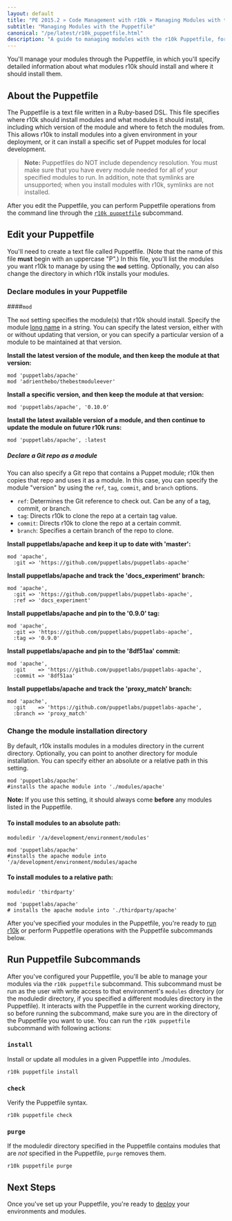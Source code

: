 ```yaml
---
layout: default
title: "PE 2015.2 » Code Management with r10k » Managing Modules with the Puppetfile"
subtitle: "Managing Modules with the Puppetfile"
canonical: "/pe/latest/r10k_puppetfile.html"
description: "A guide to managing modules with the r10k Puppetfile, for code management with Puppet."
---
```


[environ_dir]: /puppet/latest/reference/environments_configuring.html
[config_answers]: ./r10k_config_answers.html
[config_console]: ./r10k_config_console.html
[puppetfile]: ./r10k_puppetfile.html
[install_prep]: ./r10k_install_prep.html
[run]: ./r10k_run.html
[reference]: ./r10k_reference.html
[r10kindex]: ./r10k.md

You'll manage your modules through the Puppetfile, in which you'll specify detailed information about what modules r10k should install and where it should install them.

## About the Puppetfile

The Puppetfile is a text file written in a Ruby-based DSL. This file specifies where r10k should install modules and what modules it should install, including which version of the module and where to fetch the modules from. This allows r10k to install modules into a given environment in your deployment, or it can install a specific set of Puppet modules for local development.

>**Note:** Puppetfiles do NOT include dependency resolution. You must make sure that you have every module needed for all of your specified modules to run. In addition, note that symlinks are unsupported; when you install modules with r10k, symlinks are not installed.

After you edit the Puppetfile, you can perform Puppetfile operations from the command line through the [`r10k puppetfile`](#running-puppetfile-subcommands) subcommand.

## Edit your Puppetfile

You'll need to create a text file called Puppetfile. (Note that the name of this file **must** begin with an uppercase "P".) In this file, you'll list the modules you want r10k to manage by using the **`mod`** setting. Optionally, you can also change the directory in which r10k installs your modules.

### Declare modules in your Puppetfile

####`mod`

The `mod` setting specifies the module(s) that r10k should install. Specify the module [long name](/puppet/latest/reference/modules_publishing.html#a-note-on-module-names) in a string. You can specify the latest version, either with or without updating that version, or you can specify a particular version of a module to be maintained at that version.

**Install the latest version of the module, and then keep the module at that version:**

~~~
mod 'puppetlabs/apache'
mod 'adrienthebo/thebestmoduleever'
~~~

**Install a specific version, and then keep the module at that version:**

~~~
mod 'puppetlabs/apache', '0.10.0'
~~~

**Install the latest available version of a module, and then continue to update the module on future r10k runs:**

~~~
mod 'puppetlabs/apache', :latest
~~~

##### Declare a Git repo as a module

You can also specify a Git repo that contains a Puppet module; r10k then copies that repo and uses it as a module. In this case, you can specify the module "version" by using the `ref`, `tag`, `commit`, and `branch` options.

* `ref`: Determines the Git reference to check out. Can be any of a tag, commit, or branch.
* `tag`: Directs r10k to clone the repo at a certain tag value.
* `commit`: Directs r10k to clone the repo at a certain commit.
* `branch`: Specifies a certain branch of the repo to clone.

**Install puppetlabs/apache and keep it up to date with 'master':**

~~~
mod 'apache',
  :git => 'https://github.com/puppetlabs/puppetlabs-apache'
~~~

**Install puppetlabs/apache and track the 'docs_experiment' branch:**

~~~
mod 'apache',
  :git => 'https://github.com/puppetlabs/puppetlabs-apache',
  :ref => 'docs_experiment'
~~~

**Install puppetlabs/apache and pin to the '0.9.0' tag:**

~~~
mod 'apache',
  :git => 'https://github.com/puppetlabs/puppetlabs-apache',
  :tag => '0.9.0'
~~~

**Install puppetlabs/apache and pin to the '8df51aa' commit:**

~~~
mod 'apache',
  :git    => 'https://github.com/puppetlabs/puppetlabs-apache',
  :commit => '8df51aa'
~~~

**Install puppetlabs/apache and track the 'proxy_match' branch:**

~~~
mod 'apache',
  :git    => 'https://github.com/puppetlabs/puppetlabs-apache',
  :branch => 'proxy_match'
~~~

### Change the module installation directory

By default, r10k installs modules in a modules directory in the current directory. Optionally, you can point to another directory for module installation. You can specify either an absolute or a relative path in this setting.

~~~
mod 'puppetlabs/apache'
#installs the apache module into './modules/apache'
~~~

**Note:** If you use this setting, it should always come **before** any modules listed in the Puppetfile.

#### To install modules to an absolute path:

~~~
moduledir '/a/development/environment/modules'

mod 'puppetlabs/apache'
#installs the apache module into '/a/development/environment/modules/apache
~~~

#### To install modules to a relative path:

~~~
moduledir 'thirdparty'

mod 'puppetlabs/apache'
# installs the apache module into './thirdparty/apache'
~~~

After you've specified your modules in the Puppetfile, you're ready to [run r10k][run] or perform Puppetfile operations with the Puppetfile subcommands below.

## Run Puppetfile Subcommands

After you've configured your Puppetfile, you'll be able to manage your modules via the `r10k puppetfile` subcommand. This subcommand must be run as the user with write access to that environment's `modules` directory (or the moduledir directory, if you specified a different modules directory in the Puppetfile). It interacts with the Puppetfile in the current working directory, so before running the subcommand, make sure you are in the directory of the Puppetfile you want to use. You can run the `r10k puppetfile` subcommand with following actions:

### `install`

Install or update all modules in a given Puppetfile into ./modules.

~~~
r10k puppetfile install
~~~

### `check`

Verify the Puppetfile syntax.

~~~
r10k puppetfile check
~~~

### `purge`

If the moduledir directory specified in the Puppetfile contains modules that are *not* specified in the Puppetfile, `purge` removes them.

~~~
r10k puppetfile purge
~~~

## Next Steps

Once you've set up your Puppetfile, you're ready to [deploy][run] your environments and modules.
